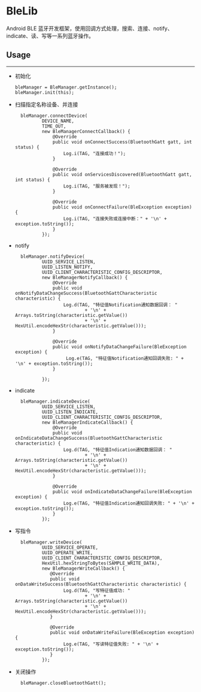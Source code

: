 # BleLib
Android BLE 蓝牙开发框架，使用回调方式处理，搜索、连接、notify、indicate、读、写等一系列蓝牙操作。

## Usage ##
***
- 初始化

      bleManager = BleManager.getInstance();
      bleManager.init(this);

- 扫描指定名称设备、并连接

        bleManager.connectDevice(
                DEVICE_NAME,
                TIME_OUT,
                new BleManagerConnectCallback() {
                    @Override
                    public void onConnectSuccess(BluetoothGatt gatt, int status) {
                        Log.i(TAG, "连接成功！");
                    }

                    @Override
                    public void onServicesDiscovered(BluetoothGatt gatt, int status) {
                        Log.i(TAG, "服务被发现！");
                    }

                    @Override
                    public void onConnectFailure(BleException exception) {
                        Log.i(TAG, "连接失败或连接中断：" + '\n' + exception.toString());
                    }
                });

- notify

        bleManager.notifyDevice(
                UUID_SERVICE_LISTEN,
                UUID_LISTEN_NOTIFY,
                UUID_CLIENT_CHARACTERISTIC_CONFIG_DESCRIPTOR,
                new BleManagerNotifyCallback() {
                    @Override
                    public void onNotifyDataChangeSuccess(BluetoothGattCharacteristic characteristic) {
                        Log.d(TAG, "特征值Notification通知数据回调： "
                                + '\n' + Arrays.toString(characteristic.getValue())
                                + '\n' + HexUtil.encodeHexStr(characteristic.getValue()));
                    }

                    @Override
                    public void onNotifyDataChangeFailure(BleException exception) {
                         Log.e(TAG, "特征值Notification通知回调失败: " + '\n' + exception.toString());
                    }

                });

- indicate

        bleManager.indicateDevice(
                UUID_SERVICE_LISTEN,
                UUID_LISTEN_INDICATE,
                UUID_CLIENT_CHARACTERISTIC_CONFIG_DESCRIPTOR,
                new BleManagerIndicateCallback() {
                    @Override
                    public void onIndicateDataChangeSuccess(BluetoothGattCharacteristic characteristic) {
                        Log.d(TAG, "特征值Indication通知数据回调： "
                                + '\n' + Arrays.toString(characteristic.getValue())
                                + '\n' + HexUtil.encodeHexStr(characteristic.getValue()));
                    }

                    @Override
                    public void onIndicateDataChangeFailure(BleException exception) {
                        Log.e(TAG, "特征值Indication通知回调失败: " + '\n' + exception.toString());
                    }
                });

- 写指令

        bleManager.writeDevice(
                UUID_SERVICE_OPERATE,
                UUID_OPERATE_WRITE,
                UUID_CLIENT_CHARACTERISTIC_CONFIG_DESCRIPTOR,
                HexUtil.hexStringToBytes(SAMPLE_WRITE_DATA),
                new BleManagerWriteCallback() {
                   @Override
                   public void onDataWriteSuccess(BluetoothGattCharacteristic characteristic) {
                        Log.d(TAG, "写特征值成功: "
                                + '\n' + Arrays.toString(characteristic.getValue())
                                + '\n' + HexUtil.encodeHexStr(characteristic.getValue()));
                   }

                   @Override
                   public void onDataWriteFailure(BleException exception) {
                        Log.e(TAG, "写读特征值失败: " + '\n' + exception.toString());
                   }
                });

- 关闭操作

        bleManager.closeBluetoothGatt();
